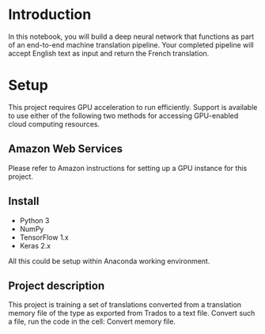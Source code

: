 # Introduction
In this notebook, you will build a deep neural network that functions as part of an end-to-end machine translation pipeline. Your completed pipeline will accept English text as input and return the French translation.

# Setup

This project requires GPU acceleration to run efficiently. Support is available to use either of the following two methods for accessing GPU-enabled cloud computing resources.


## Amazon Web Services 

Please refer to Amazon instructions for setting up a GPU instance for this project.

## Install
- Python 3
- NumPy
- TensorFlow 1.x
- Keras 2.x

All this could be setup within Anaconda working environment.


## Project description
This project is training a set of translations converted from a translation memory file of the type as exported from Trados to a text file. Convert such a file, run the code in the cell: Convert memory file.


